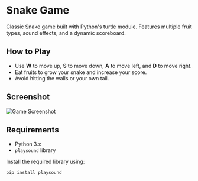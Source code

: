 # Snake Game

Classic Snake game built with Python's turtle module. Features multiple fruit types, sound effects, and a dynamic scoreboard.

## How to Play

- Use **W** to move up, **S** to move down, **A** to move left, and **D** to move right.  
- Eat fruits to grow your snake and increase your score.  
- Avoid hitting the walls or your own tail.

## Screenshot

![Game Screenshot](turtle-snake-game/assets/Screenshot.png)


## Requirements

- Python 3.x  
- `playsound` library

Install the required library using:

```bash
pip install playsound
